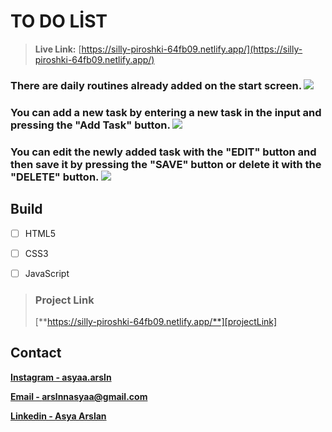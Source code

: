 # TO DO LİST

> **Live Link:** [https://silly-piroshki-64fb09.netlify.app/](https://silly-piroshki-64fb09.netlify.app/)

### **There are daily routines already added on the start screen.** ![][img1]




### **You can add a new task by entering a new task in the input and pressing the "Add Task" button.** ![][img2]




### **You can edit the newly added task with the "EDIT" button and then save it by pressing the "SAVE" button or delete it with the "DELETE" button.** ![][img3]



## Build

- [ ] HTML5

- [ ] CSS3

- [ ] JavaScript

> ### Project Link
>
> [**https://silly-piroshki-64fb09.netlify.app/**][projectLink]

## Contact

[**Instagram - asyaa.arsln**][instagram]

[**Email - arslnnasyaa@gmail.com**][mail]

[**Linkedin - Asya Arslan**][linkedin]

[img1]: ./img/img1.png
[img2]: ./img/img2.png
[img3]: ./img/img3.png
[mail]: arslnnasyaa@gmail.com
[instagram]: https://www.instagram.com/asyaa.arsln/#
[linkedin]: www.linkedin.com/in/asya-arslan
[projectLink]: https://silly-piroshki-64fb09.netlify.app/
